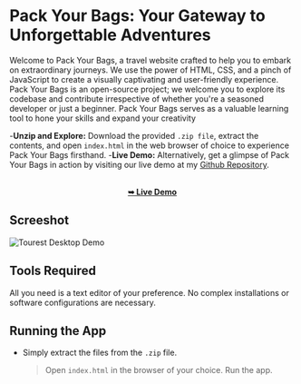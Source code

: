 
 
# Pack Your Bags: Your Gateway to Unforgettable Adventures

Welcome to Pack Your Bags, a travel website crafted to help you to embark on extraordinary journeys. We use the power of HTML, CSS, and a pinch of JavaScript to create a visually captivating and user-friendly experience.  <br/>
Pack Your Bags is an open-source project; we welcome you to explore its codebase and contribute irrespective of whether you're a seasoned developer or just a beginner. Pack Your Bags serves as a valuable learning tool to hone your skills and expand your creativity <br />

-**Unzip and Explore:** Download the provided `.zip file`, extract the contents, and open `index.html` in the web browser of choice to experience Pack Your Bags firsthand.
-**Live Demo:** Alternatively, get a glimpse of Pack Your Bags in action by visiting our live demo at my [Github Repository](https://github.com/Ayush-srivastav1/Pack-Your-Bags.git). <br/>

<div align="center">
  <br />
  <a href="http://127.0.0.1:5501/index.html"><strong>➥ Live Demo</strong></a>
</div>

## Screeshot

![Tourest Desktop Demo](./Pack-Your-Bags.png.png "Desktop Demo")

## Tools Required
All you need is a text editor of your preference. No complex installations or software configurations are necessary.

## Running the App
* Simply extract the files from the `.zip` file.
  > Open `index.html` in the browser of your choice.
  > Run the app.




